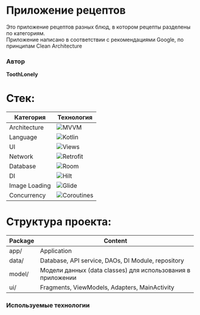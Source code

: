 # Приложение рецептов

Это приложение рецептов разных блюд, в котором рецепты разделены по категориям.  
Приложение написано в соответствии с рекомендациями Google, по принципам Clean Architecture

### Автор

**ToothLonely**

# Стек:

| Категория     | Технология                                                              |
|---------------|-------------------------------------------------------------------------|
| Architecture  | ![MVVM](https://img.shields.io/badge/MVVM-purple)                       |
| Language      | ![Kotlin](https://img.shields.io/badge/Kotlin-blue)                     |
| UI            | ![Views](https://img.shields.io/badge/Views-XML-yellowgreen)            |
| Network       | ![Retrofit](https://img.shields.io/badge/Retrofit-green)                |
| Database      | ![Room](https://img.shields.io/badge/Room-red)                          |
| DI            | ![Hilt](https://img.shields.io/badge/Hilt-orange)                       |
| Image Loading | ![Glide](https://img.shields.io/badge/Glide-yellow)                     |
| Concurrency   | ![Coroutines](https://img.shields.io/badge/Kotlin-Coroutines-lightgrey) |

# Структура проекта:

| Package | Content                                                     |
|---------|-------------------------------------------------------------|
| app/    | Application                                                 | 
| data/   | Database, API service, DAOs, DI Module, repository          | 
| model/  | Модели данных (data classes) для использования в приложении | 
| ui/     | Fragments, ViewModels, Adapters, MainActivity               |

### Используемые технологии